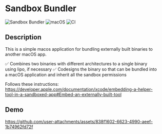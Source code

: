 # Sandbox Bundler

![Sandbox Bundler](https://img.shields.io/badge/Swift-6.0-orange.svg) ![macOS](https://img.shields.io/badge/macOS-13.0-blue.svg) ![CI](https://github.com/ariskox/SandboxBundler/actions/workflows/swift.yml/badge.svg?branch=main)
## Description 
This is a simple macos application for bundling externally built binaries to another macOS app.

✅ Combines two binaries with different architectures to a single binary using lipo, if necessary
✅ Codesigns the binary so that can be bundled into a macOS application and inherit all the sandbox permissions

Follows these instructions: https://developer.apple.com/documentation/xcode/embedding-a-helper-tool-in-a-sandboxed-app#Embed-an-externally-built-tool

## Demo
https://github.com/user-attachments/assets/838f1602-6623-4990-aeef-1b74962fd72f

